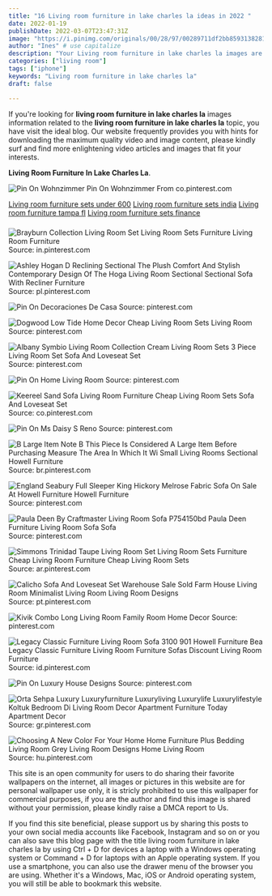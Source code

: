 ```yaml
---
title: "16 Living room furniture in lake charles la ideas in 2022 "
date: 2022-01-19
publishDate: 2022-03-07T23:47:31Z
image: "https://i.pinimg.com/originals/00/28/97/00289711df2bb85931382815cd29ee02.jpg"
author: "Ines" # use capitalize
description: "Your Living room furniture in lake charles la images are ready. Living room furniture in lake charles la are a topic that is being searched for and liked by netizens now. You can Find and Download the Living room furniture in lake charles la files here. Download all royalty-free images."
categories: ["living room"]
tags: ["iphone"]
keywords: "Living room furniture in lake charles la"
draft: false

---
```


If you're looking for **living room furniture in lake charles la** images information related to the **living room furniture in lake charles la** topic, you have visit the ideal  blog.  Our website frequently  provides you with  hints  for downloading  the maximum  quality video and image  content, please kindly surf and find more enlightening video articles and images  that fit your interests.

**Living Room Furniture In Lake Charles La**. 

![Pin On Wohnzimmer](https://i.pinimg.com/originals/38/c5/46/38c54644547965452be0a2094ffeeab2.jpg "Pin On Wohnzimmer")
Pin On Wohnzimmer From co.pinterest.com

[Living room furniture sets under 600](/living-room-furniture-sets-under-600/)
[Living room furniture sets india](/living-room-furniture-sets-india/)
[Living room furniture tampa fl](/living-room-furniture-tampa-fl/)
[Living room furniture sets finance](/living-room-furniture-sets-finance/)



### 

 


![Brayburn Collection Living Room Set Living Room Sets Furniture Living Room Furniture](https://i.pinimg.com/originals/59/c3/fa/59c3fa9b6d179dd8378b2a444d80d6b1.png "Brayburn Collection Living Room Set Living Room Sets Furniture Living Room Furniture")
Source: in.pinterest.com

 

![Ashley Hogan D Reclining Sectional The Plush Comfort And Stylish Contemporary Design Of The Hoga Living Room Sectional Sectional Sofa With Recliner Furniture](https://i.pinimg.com/originals/64/4b/91/644b91a2757ecfd5fc039e0ad36870b9.jpg "Ashley Hogan D Reclining Sectional The Plush Comfort And Stylish Contemporary Design Of The Hoga Living Room Sectional Sectional Sofa With Recliner Furniture")
Source: pl.pinterest.com

 

![Pin On Decoraciones De Casa](https://i.pinimg.com/originals/2a/eb/d7/2aebd741d65a989513ca0f2485540381.jpg "Pin On Decoraciones De Casa")
Source: pinterest.com

 

![Dogwood Low Tide Home Decor Cheap Living Room Sets Living Room](https://i.pinimg.com/originals/23/83/f8/2383f89e3726c534ac9d651f1c6a56d4.jpg "Dogwood Low Tide Home Decor Cheap Living Room Sets Living Room")
Source: pinterest.com

 

![Albany Symbio Living Room Collection Cream Living Room Sets 3 Piece Living Room Set Sofa And Loveseat Set](https://i.pinimg.com/736x/46/d3/3c/46d33c3e8bf3972e567dfb295e1de006.jpg "Albany Symbio Living Room Collection Cream Living Room Sets 3 Piece Living Room Set Sofa And Loveseat Set")
Source: pinterest.com

 

![Pin On Home Living Room](https://i.pinimg.com/originals/c7/97/37/c79737bda88e6178e54b3368cdb4059f.jpg "Pin On Home Living Room")
Source: pinterest.com

 

![Keereel Sand Sofa Living Room Furniture Cheap Living Room Sets Sofa And Loveseat Set](https://i.pinimg.com/originals/e5/25/0c/e5250ca448dfcb3c1c9c3c03fb4dc3e1.jpg "Keereel Sand Sofa Living Room Furniture Cheap Living Room Sets Sofa And Loveseat Set")
Source: co.pinterest.com

 

![Pin On Ms Daisy S Reno](https://i.pinimg.com/originals/27/76/7b/27767be9fc19e75fc5de36b71c019808.jpg "Pin On Ms Daisy S Reno")
Source: pinterest.com

 

![B Large Item Note B This Piece Is Considered A Large Item Before Purchasing Measure The Area In Which It Wi Small Living Rooms Sectional Howell Furniture](https://i.pinimg.com/474x/9c/94/2f/9c942f8dd4aeb4bc30f71527369caba6.jpg "B Large Item Note B This Piece Is Considered A Large Item Before Purchasing Measure The Area In Which It Wi Small Living Rooms Sectional Howell Furniture")
Source: br.pinterest.com

 

![England Seabury Full Sleeper King Hickory Melrose Fabric Sofa On Sale At Howell Furniture Howell Furniture](https://i.pinimg.com/736x/87/4b/d5/874bd537dcae3856f92062a75eb89b13.jpg "England Seabury Full Sleeper King Hickory Melrose Fabric Sofa On Sale At Howell Furniture Howell Furniture")
Source: pinterest.com

 

![Paula Deen By Craftmaster Living Room Sofa P754150bd Paula Deen Furniture Living Room Sofa Sofa](https://i.pinimg.com/originals/e4/fc/62/e4fc621f36ebd3e7326ce5c1fa55154e.jpg "Paula Deen By Craftmaster Living Room Sofa P754150bd Paula Deen Furniture Living Room Sofa Sofa")
Source: pinterest.com

 

![Simmons Trinidad Taupe Living Room Set Living Room Sets Furniture Cheap Living Room Furniture Cheap Living Room Sets](https://i.pinimg.com/originals/74/7e/89/747e896949e9faeebaa2e154c526a3b1.jpg "Simmons Trinidad Taupe Living Room Set Living Room Sets Furniture Cheap Living Room Furniture Cheap Living Room Sets")
Source: ar.pinterest.com

 

![Calicho Sofa And Loveseat Set Warehouse Sale Sold Farm House Living Room Minimalist Living Room Living Room Designs](https://i.pinimg.com/originals/cf/fa/22/cffa221818e4e84f214989319f9098ad.jpg "Calicho Sofa And Loveseat Set Warehouse Sale Sold Farm House Living Room Minimalist Living Room Living Room Designs")
Source: pt.pinterest.com

 

![Kivik Combo Long Living Room Family Room Home Decor](https://i.pinimg.com/originals/92/cd/5e/92cd5e0bd44545f7b05b95e98590bc9b.jpg "Kivik Combo Long Living Room Family Room Home Decor")
Source: pinterest.com

 

![Legacy Classic Furniture Living Room Sofa 3100 901 Howell Furniture Bea Legacy Classic Furniture Living Room Furniture Sofas Discount Living Room Furniture](https://i.pinimg.com/originals/0d/33/23/0d332330dd362d806f790c5264415e89.jpg "Legacy Classic Furniture Living Room Sofa 3100 901 Howell Furniture Bea Legacy Classic Furniture Living Room Furniture Sofas Discount Living Room Furniture")
Source: id.pinterest.com

 

![Pin On Luxury House Designs](https://i.pinimg.com/474x/6b/7b/11/6b7b117e9e65b386e429311dfb4cde1e.jpg "Pin On Luxury House Designs")
Source: pinterest.com

 

![Orta Sehpa Luxury Luxuryfurniture Luxuryliving Luxurylife Luxurylifestyle Koltuk Bedroom Di Living Room Decor Apartment Furniture Today Apartment Decor](https://i.pinimg.com/474x/6c/d7/03/6cd703751fdd20038e4237de243cf70e.jpg "Orta Sehpa Luxury Luxuryfurniture Luxuryliving Luxurylife Luxurylifestyle Koltuk Bedroom Di Living Room Decor Apartment Furniture Today Apartment Decor")
Source: gr.pinterest.com

 

![Choosing A New Color For Your Home Home Furniture Plus Bedding Living Room Grey Living Room Designs Home Living Room](https://i.pinimg.com/originals/00/28/97/00289711df2bb85931382815cd29ee02.jpg "Choosing A New Color For Your Home Home Furniture Plus Bedding Living Room Grey Living Room Designs Home Living Room")
Source: hu.pinterest.com

 

This site is an open community for users to do sharing their favorite wallpapers on the internet, all images or pictures in this website are for personal wallpaper use only, it is stricly prohibited to use this wallpaper for commercial purposes, if you are the author and find this image is shared without your permission, please kindly raise a DMCA report to Us.

If you find this site beneficial, please support us by sharing this posts to your own social media accounts like Facebook, Instagram and so on or you can also save this blog page with the title living room furniture in lake charles la by using Ctrl + D for devices a laptop with a Windows operating system or Command + D for laptops with an Apple operating system. If you use a smartphone, you can also use the drawer menu of the browser you are using. Whether it's a Windows, Mac, iOS or Android operating system, you will still be able to bookmark this website.
